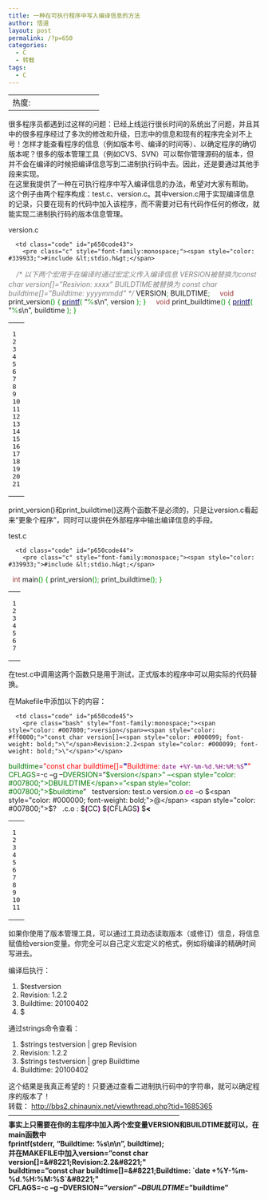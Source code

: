 ```yaml
---
title: 一种在可执行程序中写入编译信息的方法
author: 悟道
layout: post
permalink: /?p=650
categories:
  - C
  - 转载
tags:
  - C
---
```

<table>
  <tr cellpadding=0><td>
    热度:
  </td><td cellpadding=0><img src='http://210.75.224.29/wordpress/wp-content/plugins/statpresscn/images/sun.gif' width=10 height=10 border=0 /></td><td cellpadding=0><img src='http://210.75.224.29/wordpress/wp-content/plugins/statpresscn/images/sun_dark.gif' width=10 height=10 border=0 /></td><td cellpadding=0><img src='http://210.75.224.29/wordpress/wp-content/plugins/statpresscn/images/sun_dark.gif' width=10 height=10 border=0 /></td><td cellpadding=0><img src='http://210.75.224.29/wordpress/wp-content/plugins/statpresscn/images/sun_dark.gif' width=10 height=10 border=0 /></td><td cellpadding=0><img src='http://210.75.224.29/wordpress/wp-content/plugins/statpresscn/images/sun_dark.gif' width=10 height=10 border=0 /></td></tr>
</table>

很多程序员都遇到过这样的问题：已经上线运行很长时间的系统出了问题，并且其中的很多程序经过了多次的修改和升级，日志中的信息和现有的程序完全对不上号！怎样才能查看程序的信息（例如版本号、编译的时间等）、以确定程序的确切版本呢？很多的版本管理工具（例如CVS、SVN）可以帮你管理源码的版本，但并不会在编译的时候把编译信息写到二进制执行码中去。因此，还是要通过其他手段来实现。  
在这里我提供了一种在可执行程序中写入编译信息的办法，希望对大家有帮助。  
这个例子由两个程序构成：test.c、version.c。其中version.c用于实现编译信息的记录，只要在现有的代码中加入该程序，而不需要对已有代码作任何的修改，就能实现二进制执行码的版本信息管理。

version.c

<div class="wp_codebox">
  <table>
    <tr id="p65043">
      <td class="line_numbers">
        <pre>1
2
3
4
5
6
7
8
9
10
11
12
13
14
15
16
17
18
19
20
21
</pre>
      </td>
      
      <td class="code" id="p650code43">
        <pre class="c" style="font-family:monospace;"><span style="color: #339933;">#include &lt;stdio.h&gt;</span>
&nbsp;
&nbsp;
<span style="color: #808080; font-style: italic;">/* 以下两个宏用于在编译时通过宏定义传入编译信息
  VERSION被替换为const char version[]=”Resivion: xxxx”
  BUILDTIME被替换为 const char buildtime[]=”Buildtime: yyyymmdd”
*/</span>
VERSION<span style="color: #339933;">;</span>
BUILDTIME<span style="color: #339933;">;</span>
&nbsp;
&nbsp;
<span style="color: #993333;">void</span> print_version<span style="color: #009900;">&#40;</span><span style="color: #009900;">&#41;</span>
<span style="color: #009900;">&#123;</span>
	<a href="http://www.opengroup.org/onlinepubs/009695399/functions/printf.html"><span style="color: #000066;">printf</span></a><span style="color: #009900;">&#40;</span> “<span style="color: #339933;">%</span>s\n”<span style="color: #339933;">,</span> version <span style="color: #009900;">&#41;</span><span style="color: #339933;">;</span>
<span style="color: #009900;">&#125;</span>
&nbsp;
&nbsp;
<span style="color: #993333;">void</span> print_buildtime<span style="color: #009900;">&#40;</span><span style="color: #009900;">&#41;</span>
<span style="color: #009900;">&#123;</span>
	<a href="http://www.opengroup.org/onlinepubs/009695399/functions/printf.html"><span style="color: #000066;">printf</span></a><span style="color: #009900;">&#40;</span> “<span style="color: #339933;">%</span>s\n”<span style="color: #339933;">,</span> buildtime <span style="color: #009900;">&#41;</span><span style="color: #339933;">;</span>
<span style="color: #009900;">&#125;</span></pre>
      </td>
    </tr>
  </table>
</div>

print\_version()和print\_buildtime()这两个函数不是必须的，只是让version.c看起来“更象个程序”，同时可以提供在外部程序中输出编译信息的手段。

test.c

<div class="wp_codebox">
  <table>
    <tr id="p65044">
      <td class="line_numbers">
        <pre>1
2
3
4
5
6
7
</pre>
      </td>
      
      <td class="code" id="p650code44">
        <pre class="c" style="font-family:monospace;"><span style="color: #339933;">#include &lt;stdio.h&gt;</span>
&nbsp;
<span style="color: #993333;">int</span> main<span style="color: #009900;">&#40;</span><span style="color: #009900;">&#41;</span>
<span style="color: #009900;">&#123;</span>
	print_version<span style="color: #009900;">&#40;</span><span style="color: #009900;">&#41;</span><span style="color: #339933;">;</span>
	print_buildtime<span style="color: #009900;">&#40;</span><span style="color: #009900;">&#41;</span><span style="color: #339933;">;</span>
<span style="color: #009900;">&#125;</span></pre>
      </td>
    </tr>
  </table>
</div>

在test.c中调用这两个函数只是用于测试，正式版本的程序中可以用实际的代码替换。

在Makefile中添加以下的内容：

<div class="wp_codebox">
  <table>
    <tr id="p65045">
      <td class="line_numbers">
        <pre>1
2
3
4
5
6
7
8
9
10
11
</pre>
      </td>
      
      <td class="code" id="p650code45">
        <pre class="bash" style="font-family:monospace;"><span style="color: #007800;">version</span>=<span style="color: #ff0000;">"const char version[]=<span style="color: #000099; font-weight: bold;">\"</span>Revision:2.2<span style="color: #000099; font-weight: bold;">\"</span>"</span>
<span style="color: #007800;">buildtime</span>=<span style="color: #ff0000;">"const char buildtime[]=<span style="color: #000099; font-weight: bold;">\"</span>Buildtime: <span style="color: #780078;">`date +%Y-%m-%d.%H:%M:%S`</span><span style="color: #000099; font-weight: bold;">\"</span>"</span>
&nbsp;
&nbsp;
<span style="color: #007800;">CFLAGS</span>=-c –g –<span style="color: #007800;">DVERSION</span>=”<span style="color: #007800;">$version</span>” –<span style="color: #007800;">DBUILDTIME</span>=”<span style="color: #007800;">$buildtime</span>”
&nbsp;
testversion: test.o version.o
<span style="color: #c20cb9; font-weight: bold;">cc</span> –o $<span style="color: #000000; font-weight: bold;">@</span> <span style="color: #007800;">$?</span>
&nbsp;
.c.o :
    $<span style="color: #7a0874; font-weight: bold;">&#40;</span>CC<span style="color: #7a0874; font-weight: bold;">&#41;</span> $<span style="color: #7a0874; font-weight: bold;">&#40;</span>CFLAGS<span style="color: #7a0874; font-weight: bold;">&#41;</span> $<span style="color: #000000; font-weight: bold;">&lt;</span></pre>
      </td>
    </tr>
  </table>
</div>

如果你使用了版本管理工具，可以通过工具动态读取版本（或修订）信息，将信息赋值给version变量。你完全可以自己定义宏定义的格式，例如将编译的精确时间写进去。

编译后执行：

1. $testversion  
2. Revision: 1.2.2  
3. Buildtime: 20100402  
4. $

通过strings命令查看：

1. $strings testversion | grep Revision  
2. Revision: 1.2.2  
3. $strings testversion | grep Buildtime  
4. Buildtime: 20100402

这个结果是我真正希望的！只要通过查看二进制执行码中的字符串，就可以确定程序的版本了！  
转载： http://bbs2.chinaunix.net/viewthread.php?tid=1685365  
&#8212;&#8212;&#8212;&#8212;&#8212;&#8212;&#8212;&#8212;&#8212;&#8212;&#8212;&#8212;&#8212;&#8212;&#8212;&#8212;&#8212;&#8212;&#8212;&#8212;&#8212;&#8212;&#8212;&#8212;&#8211;  
**事实上只需要在你的主程序中加入两个宏变量VERSION和BUILDTIME就可以，在main函数中  
fprintf(stderr, &#8220;Buildtime: %s\n\n&#8221;, buildtime);  
并在MAKEFILE中加入version=&#8221;const char version[]=\&#8221;Revision:2.2\&#8221;"  
buildtime=&#8221;const char buildtime[]=\&#8221;Buildtime: \`date +%Y-%m-%d.%H:%M:%S\`\&#8221;"  
CFLAGS=-c –g –DVERSION=”$version” –DBUILDTIME=”$buildtime”**